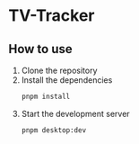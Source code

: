 # TV-Tracker

## How to use
1. Clone the repository
2. Install the dependencies
    ```bash
    pnpm install
    ```
3. Start the development server
    ```bash
    pnpm desktop:dev
    ```

